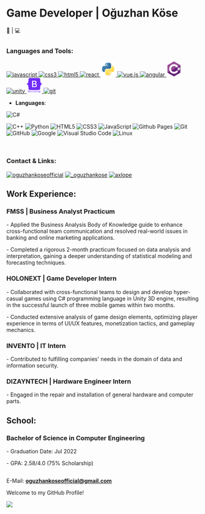 <h1 align="left">Game Developer | Oğuzhan Köse</h1>
<p align="left">

🚀  | 💻 
##
<h3 align="left">Languages and Tools:</h3>
<p align="left"> 
<a href="https://www.javascript.com/" target="_blank" rel="noreferrer"> <img src="https://cdn.jsdelivr.net/gh/devicons/devicon/icons/javascript/javascript-original.svg" alt="javascript" width="40" height="40"/> </a> <a href="https://www.w3schools.com/css/" target="_blank" rel="noreferrer"> <img src="https://cdn.jsdelivr.net/gh/devicons/devicon/icons/css3/css3-original.svg" alt="css3" width="40" height="40"/> </a> <a href="https://www.w3.org/html/" target="_blank" rel="noreferrer"> <img src="https://cdn.jsdelivr.net/gh/devicons/devicon/icons/html5/html5-original.svg" alt="html5" width="40" height="40"/> </a> <a href="https://react.dev/" target="_blank" rel="noreferrer"> <img src="https://cdn.jsdelivr.net/gh/devicons/devicon/icons/react/react-original-wordmark.svg" alt="react" width="40" height="40"/> </a> <a href="https://www.python.org" target="_blank" rel="noreferrer"> <img src="https://raw.githubusercontent.com/devicons/devicon/master/icons/python/python-original.svg" alt="python" width="40" height="40"/> </a> <a href="https://vuejs.org/" target="_blank" rel="noreferrer"> <img src="https://cdn.jsdelivr.net/gh/devicons/devicon/icons/vuejs/vuejs-original-wordmark.svg" alt="vue.js" width="40" height="40"/> </a> <a href="https://angular.io/" target="_blank" rel="noreferrer"> <img src="https://cdn.jsdelivr.net/gh/devicons/devicon/icons/angularjs/angularjs-original.svg" alt="angular" width="40" height="40"/> </a> <a href="https://www.w3schools.com/cs/" target="_blank" rel="noreferrer"> <img src="https://raw.githubusercontent.com/devicons/devicon/master/icons/csharp/csharp-original.svg" alt="csharp" width="40" height="40"/> </a> <a href="https://unity.com/" target="_blank" rel="noreferrer"> <img src="https://www.vectorlogo.zone/logos/unity3d/unity3d-icon.svg" alt="unity" width="40" height="40"/> </a>  <a href="https://getbootstrap.com" target="_blank" rel="noreferrer"> <img src="https://raw.githubusercontent.com/devicons/devicon/master/icons/bootstrap/bootstrap-plain-wordmark.svg" alt="bootstrap" width="40" height="40"/> </a> <a href="https://git-scm.com/" target="_blank" rel="noreferrer"> <img src="https://www.vectorlogo.zone/logos/git-scm/git-scm-icon.svg" alt="git" width="40" height="40"/> </a> 

<p align="center">

- **Languages**:
    
![C#](https://img.shields.io/badge/C#%20-%2300599C.svg?style=for-the-badge&logo=csharp&logoColor=%23FFFFFF)

![C++](https://img.shields.io/badge/C++%20-%2300599C.svg?style=for-the-badge&logo=c%2B%2B&logoColor=white)
![Python](https://img.shields.io/badge/Python%20-%2314354C.svg?style=for-the-badge&logo=python&logoColor=white)
![HTML5](https://img.shields.io/badge/HTML5%20-%23E34F26.svg?style=for-the-badge&logo=html5&logoColor=white)
![CSS3](https://img.shields.io/badge/CSS%20-%231572B6.svg?style=for-the-badge&logo=css3&logoColor=white)
![JavaScript](https://img.shields.io/badge/JavaScript%20-%23F7DF1E.svg?style=for-the-badge&logo=javascript&logoColor=black)
![Github Pages](https://img.shields.io/badge/GitHub%20Pages-%23327FC7.svg?style=for-the-badge&logo=github&logoColor=white)
![Git](https://img.shields.io/badge/git-%23F05033.svg?style=for-the-badge&logo=git&logoColor=white)
![GitHub](https://img.shields.io/badge/github-%23121011.svg?style=for-the-badge&logo=github&logoColor=white)
![Google](https://img.shields.io/badge/google-%234285F4.svg?style=for-the-badge&logo=google&logoColor=white)
![Visual Studio Code](https://img.shields.io/badge/Visual%20Studio%20Code-0078d7.svg?style=for-the-badge&logo=visual-studio-code&logoColor=white)
![Linux](https://img.shields.io/badge/Linux-FCC624?style=for-the-badge&logo=linux&logoColor=black)

<br>  

<h3 align="left">Contact & Links:</h3>
<p align="left">
<a href="https://linkedin.com/in/oguzhankoseofficial" target="blank"><img align="center" src="https://raw.githubusercontent.com/rahuldkjain/github-profile-readme-generator/master/src/images/icons/Social/linked-in-alt.svg" alt="oguzhankoseofficial" height="30" width="40" /></a>
<a href="https://instagram.com/_oguzhankose" target="blank"><img align="center" src="https://raw.githubusercontent.com/rahuldkjain/github-profile-readme-generator/master/src/images/icons/Social/instagram.svg" alt="_oguzhankose" height="30" width="40" /></a>
<a href="https://www.hackerrank.com/axlope" target="blank"><img align="center" src="https://raw.githubusercontent.com/rahuldkjain/github-profile-readme-generator/master/src/images/icons/Social/hackerrank.svg" alt="axlope" height="30" width="40" /></a>
</p>

##

<h2 align="left">Work Experience:</h2>

<h3 align="left">FMSS | Business Analyst Practicum</h3>
<p align="left">
- Applied the Business Analysis Body of Knowledge guide to enhance cross-functional team communication and resolved real-world issues in banking and online marketing applications.
  <p> </p>
- Completed a rigorous 2-month practicum focused on data analysis and interpretation, gaining a deeper understanding of statistical modeling and forecasting techniques.
  <p> </p>

  <h3 align="left">HOLONEXT | Game Developer Intern</h3>
<p align="left">
- Collaborated with cross-functional teams to design and develop hyper-casual games using C# programming language in Unity 3D engine, resulting in the successful launch of three mobile games within two months.
  <p> </p>
- Conducted extensive analysis of game design elements, optimizing player experience in terms of UI/UX features, monetization tactics, and gameplay mechanics.
  <p> </p>

  <h3 align="left">INVENTO | IT Intern</h3>
<p align="left">
- Contributed to fulfilling companies' needs in the domain of data and information security.
  <p> </p>

  <h3 align="left">DIZAYNTECH | Hardware Engineer Intern</h3>
<p align="left">
- Engaged in the repair and installation of general hardware and computer parts.
  <p> </p>

##

<h2 align="left">School:</h2>
<h3 align="left">Bachelor of Science in Computer Engineering</h3>

<p align="left">
- Graduation Date: Jul 2022
    <p> </p>
- GPA: 2.58/4.0 (75% Scholarship)

##

E-Mail: **oguzhankoseofficial@gmail.com**

Welcome to my GitHub Profile!

![](https://komarev.com/ghpvc/?username=your-github-username)
